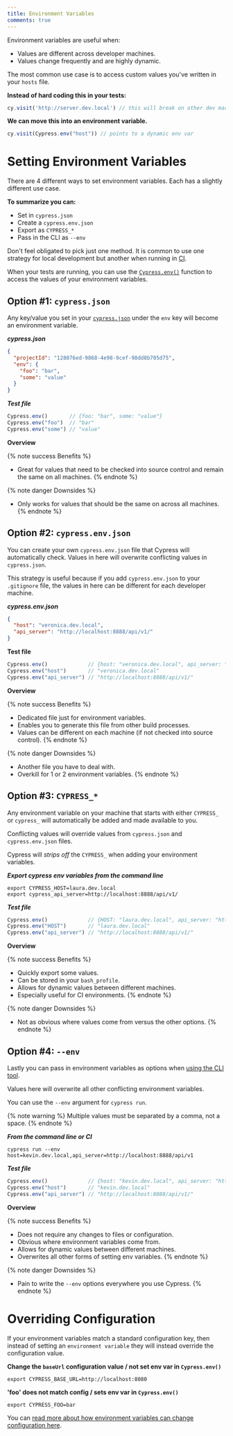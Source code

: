 ```yaml
---
title: Environment Variables
comments: true
---
```


Environment variables are useful when:

- Values are different across developer machines.
- Values change frequently and are highly dynamic.

The most common use case is to access custom values you've written in your `hosts` file.

**Instead of hard coding this in your tests:**

```javascript
cy.visit('http://server.dev.local') // this will break on other dev machines
```

**We can move this into an environment variable.**

```javascript
cy.visit(Cypress.env("host")) // points to a dynamic env var
```

# Setting Environment Variables

There are 4 different ways to set environment variables. Each has a slightly different use case.

**To summarize you can:**

- Set in `cypress.json`
- Create a `cypress.env.json`
- Export as `CYPRESS_*`
- Pass in the CLI as `--env`

Don't feel obligated to pick just one method. It is common to use one strategy for local development but another when running in [CI](https://on.cypress.io/continuous-integration).

When your tests are running, you can use the [`Cypress.env()`](https://on.cypress.io/api/env) function to access the values of your environment variables.

## Option #1: `cypress.json`

Any key/value you set in your [`cypress.json`](https://on.cypress.io/guides/configuration) under the `env` key will become an environment variable.

***cypress.json***

```json
{
  "projectId": "128076ed-9868-4e98-9cef-98dd8b705d75",
  "env": {
    "foo": "bar",
    "some": "value"
  }
}
```

***Test file***

```javascript
Cypress.env()       // {foo: "bar", some: "value"}
Cypress.env("foo")  // "bar"
Cypress.env("some") // "value"
```

**Overview**

{% note success Benefits %}
- Great for values that need to be checked into source control and remain the same on all machines.
{% endnote %}

{% note danger Downsides %}
- Only works for values that should be the same on across all machines.
{% endnote %}

## Option #2: `cypress.env.json`

You can create your own `cypress.env.json` file that Cypress will automatically check. Values in here will overwrite conflicting values in `cypress.json`.

This strategy is useful because if you add `cypress.env.json` to your `.gitignore` file, the values in here can be different for each developer machine.

***cypress.env.json***

```json
{
  "host": "veronica.dev.local",
  "api_server": "http://localhost:8888/api/v1/"
}
```

**Test file**

```javascript
Cypress.env()             // {host: "veronica.dev.local", api_server: "http://localhost:8888/api/v1"}
Cypress.env("host")       // "veronica.dev.local"
Cypress.env("api_server") // "http://localhost:8888/api/v1/"
```

**Overview**

{% note success Benefits %}
- Dedicated file just for environment variables.
- Enables you to generate this file from other build processes.
- Values can be different on each machine (if not checked into source control).
{% endnote %}

{% note danger Downsides %}
- Another file you have to deal with.
- Overkill for 1 or 2 environment variables.
{% endnote %}

## Option #3: `CYPRESS_*`

Any environment variable on your machine that starts with either `CYPRESS_` or `cypress_` will automatically be added and made available to you.

Conflicting values will override values from `cypress.json` and `cypress.env.json` files.

Cypress will *strips off* the `CYPRESS_` when adding your environment variables.

***Export cypress env variables from the command line***

```shell
export CYPRESS_HOST=laura.dev.local
export cypress_api_server=http://localhost:8888/api/v1/
```

***Test file***

```javascript
Cypress.env()             // {HOST: "laura.dev.local", api_server: "http://localhost:8888/api/v1"}
Cypress.env("HOST")       // "laura.dev.local"
Cypress.env("api_server") // "http://localhost:8888/api/v1/"
```

**Overview**

{% note success Benefits %}
- Quickly export some values.
- Can be stored in your `bash_profile`.
- Allows for dynamic values between different machines.
- Especially useful for CI environments.
{% endnote %}

{% note danger Downsides %}
- Not as obvious where values come from versus the other options.
{% endnote %}

## Option #4: `--env`

Lastly you can pass in environment variables as options when [using the CLI tool](https://github.com/cypress-io/cypress-cli).

Values here will overwrite all other conflicting environment variables.

You can use the `--env` argument for `cypress run`.

{% note warning  %}
Multiple values must be separated by a comma, not a space.
{% endnote %}

***From the command line or CI***

```shell
cypress run --env host=kevin.dev.local,api_server=http://localhost:8888/api/v1
```

***Test file***

```javascript
Cypress.env()             // {host: "kevin.dev.local", api_server: "http://localhost:8888/api/v1"}
Cypress.env("host")       // "kevin.dev.local"
Cypress.env("api_server") // "http://localhost:8888/api/v1/"
```

**Overview**

{% note success Benefits %}
- Does not require any changes to files or configuration.
- Obvious where environment variables come from.
- Allows for dynamic values between different machines.
- Overwrites all other forms of setting env variables.
{% endnote %}

{% note danger Downsides %}
- Pain to write the `--env` options everywhere you use Cypress.
{% endnote %}

# Overriding Configuration

If your environment variables match a standard configuration key, then instead of setting an `environment variable` they will instead override the configuration value.

**Change the `baseUrl` configuration value / not set env var in `Cypress.env()`**

```shell
export CYPRESS_BASE_URL=http://localhost:8080
```

**'foo' does not match config / sets env var in `Cypress.env()`**

```shell
export CYPRESS_FOO=bar
```

You can [read more about how environment variables can change configuration here](https://on.cypress.io/configuration).
